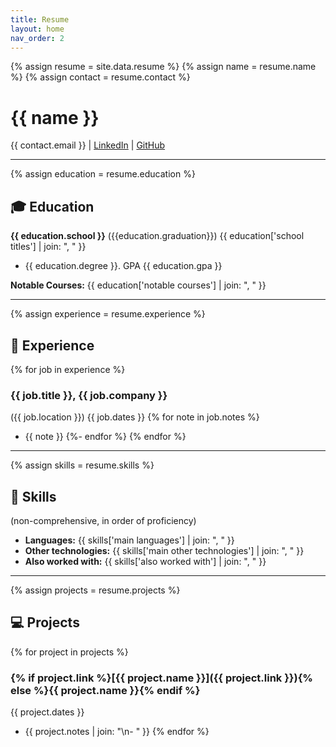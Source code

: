 ```yaml
---
title: Resume
layout: home
nav_order: 2
---
```


{% assign resume = site.data.resume %}
{% assign name = resume.name %}
{% assign contact = resume.contact %}

# {{ name }}

{{ contact.email }} |
[LinkedIn]({{contact.linkedin.link}}) |
[GitHub]({{contact.github.link}})

---

{% assign education = resume.education %}

## 🎓 Education

**{{ education.school }}** ({{education.graduation}}) {{ education['school titles'] | join: ", " }}
- {{ education.degree }}. GPA {{ education.gpa }}

**Notable Courses:** {{ education['notable courses'] | join: ", " }}

---

{% assign experience = resume.experience %}

## 💼 Experience

{% for job in experience %}
### **{{ job.title }}**, {{ job.company }}
({{ job.location }}) {{ job.dates }}
{% for note in job.notes %}
- {{ note }}
{%- endfor %}
{% endfor %}

---

{% assign skills = resume.skills %}

## 💪 Skills
(non-comprehensive, in order of proficiency)

- **Languages:** {{ skills['main languages'] | join: ", " }}
- **Other technologies:** {{ skills['main other technologies'] | join: ", " }}
- **Also worked with:** {{ skills['also worked with'] | join: ", " }}

---

{% assign projects = resume.projects %}

## 💻 Projects
{% for project in projects %}
### **{% if project.link %}[{{ project.name }}]({{ project.link }}){% else %}{{ project.name }}{% endif %}**
{{ project.dates }}
- {{ project.notes | join: "\n- " }}
{% endfor %}
